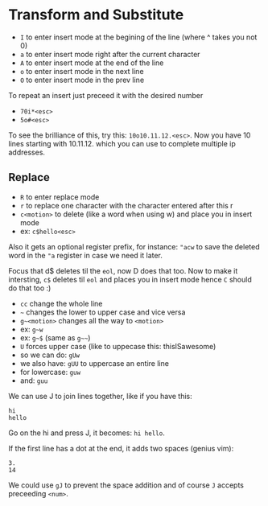 # Transform and Substitute

- `I` to enter insert mode at the begining of the line (where ^ takes you not 0)
- `a` to enter insert mode right after the current character
- `A` to enter insert mode at the end of the line
- `o` to enter insert mode in the next line
- `O` to enter insert mode in the prev line

To repeat an insert just preceed it with the desired number
- `70i*<esc>`
- `5o#<esc>`

To see the brilliance of this, try this: `10o10.11.12.<esc>`. Now you have
10 lines starting with 10.11.12. which you can use to complete multiple ip
addresses.

## Replace
- `R` to enter replace mode
- `r` to replace one character with the character entered after this r
- `c<motion>` to delete <motion> (like a word when using w) and place you
in insert mode
- ex: `c$hello<esc>`

Also it gets an optional register prefix, for instance: `"acw` to save the
deleted word in the `"a` register in case we need it later.

Focus that d$ deletes til the `eol`, now D does that too. Now to make it
intersting, `c$` deletes til `eol` and places you in insert mode hence `C`
should do that too :)
- `cc` change the whole line
- `~` changes the lower to upper case and vice versa
- `g~<motion>` changes all the way to `<motion>`
- ex: `g~w`
- ex: `g~$` (same as `g~~`)
- `U` forces upper case (like to uppecase this: thisISawesome)
- so we can do: `gUw`
- we also have: `gUU` to uppercase an entire line
- for lowercase: `guw`
- and: `guu`

We can use J to join lines together, like if you have this:
```
hi
hello
```
Go on the hi and press J, it becomes: `hi hello`.

If the first line has a dot at the end, it adds two spaces (genius vim):
```
3.
14
```
We could use `gJ` to prevent the space addition and of course `J` accepts
preceeding `<num>`.
